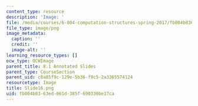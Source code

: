 ```yaml
---
content_type: resource
description: 'Image: '
file: /media/courses/6-004-computation-structures-spring-2017/fb004b8363ed061d385f690330be17ca_Slide16.png
file_type: image/png
image_metadata:
  caption: ''
  credit: ''
  image-alt: ''
learning_resource_types: []
ocw_type: OCWImage
parent_title: 8.1 Annotated Slides
parent_type: CourseSection
parent_uid: c8a85f9c-129e-5b36-f9c5-2a3365574124
resourcetype: Image
title: Slide16.png
uid: fb004b83-63ed-061d-385f-690330be17ca
---
```

